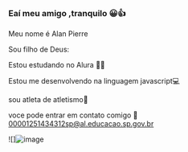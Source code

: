 ### Eaí meu amigo ,tranquilo  😀👍

Meu nome é Alan Pierre

Sou filho de Deus:

Estou estudando no Alura 👨‍🎓

Estou me desenvolvendo na linguagem javascript💻

sou atleta de atletismo🏃

voce pode entrar em contato comigo 📧 00001251434312sp@al.educacao.sp.gov.br









![]![image](https://github.com/Alanpierr/Alanpierr/assets/170682698/f621d100-2e75-43aa-98ba-6a30d1cb63a4)






